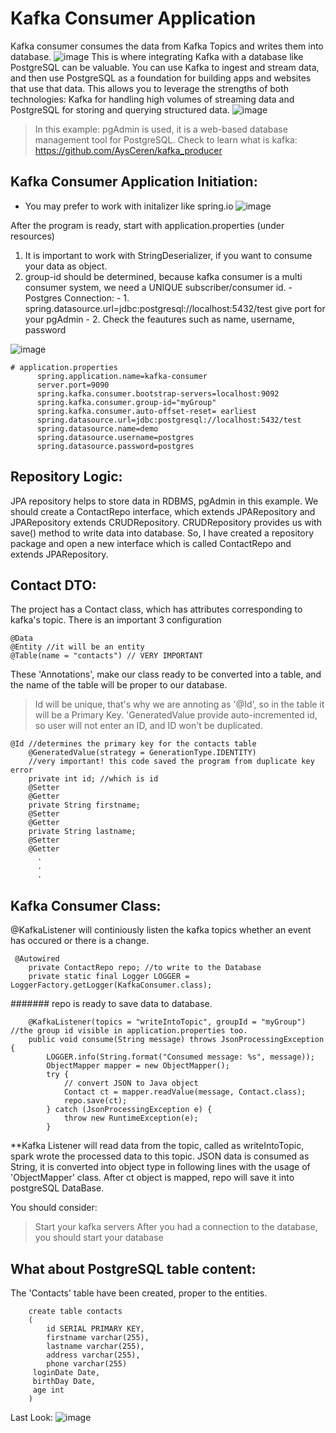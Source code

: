 # Kafka Consumer Application
Kafka consumer consumes the data from Kafka Topics and writes them into database.
![image](https://github.com/user-attachments/assets/3df15f96-aa29-477a-8fad-96de8833178d)
This is where integrating Kafka with a database like PostgreSQL can be valuable. You can use Kafka to ingest and stream data, and then use PostgreSQL as a foundation for building apps and websites that use that data. This allows you to leverage the strengths of both technologies: Kafka for handling high volumes of streaming data and PostgreSQL for storing and querying structured data.
![image](https://github.com/user-attachments/assets/832f54d2-4bd1-4900-8c5a-cdb092bca9c6)


> In this example: pgAdmin is used, it is a web-based database management tool for PostgreSQL.
> Check to learn what is kafka: https://github.com/AysCeren/kafka_producer

## Kafka Consumer Application Initiation:
+ You may prefer to work with initalizer like spring.io
![image](https://github.com/user-attachments/assets/ee14c177-4afd-4c29-bf2a-815d57968570)

 After the program is ready, start with application.properties (under resources)
 1. It is important to work with StringDeserializer, if you want to consume your data as object.
 2. group-id should be determined, because kafka consumer is a multi consumer system, we need a UNIQUE subscriber/consumer id.
         - Postgres Connection:
         - 1. spring.datasource.url=jdbc:postgresql://localhost:5432/test give port for your pgAdmin
         - 2. Check the feautures such as name, username, password

  ![image](https://github.com/user-attachments/assets/3b726192-10ef-4355-8cbe-10b1634138a0)

```
# application.properties
      spring.application.name=kafka-consumer
      server.port=9090
      spring.kafka.consumer.bootstrap-servers=localhost:9092
      spring.kafka.consumer.group-id="myGroup"
      spring.kafka.consumer.auto-offset-reset= earliest
      spring.datasource.url=jdbc:postgresql://localhost:5432/test
      spring.datasource.name=demo
      spring.datasource.username=postgres
      spring.datasource.password=postgres
```


## Repository Logic:

JPA repository helps to store data in RDBMS, pgAdmin in this example. 
We should create a ContactRepo interface, which extends JPARepository and JPARepository extends CRUDRepository. CRUDRepository provides us with save() method to write data into database. So, I have created a repository package and open a new interface which is called ContactRepo and extends JPARepository.

## Contact DTO:
The project has a Contact class, which has attributes corresponding to kafka's topic. There is an important 3 configuration
```
@Data
@Entity //it will be an entity
@Table(name = "contacts") // VERY IMPORTANT

```

These 'Annotations', make our class ready to be converted into a table, and the name of the table will be proper to our database. 
> Id will be unique, that's why we are annoting as '@Id', so in the table it will be a Primary Key. 'GeneratedValue provide auto-incremented id, so user will not enter an ID, and ID won't be duplicated.
```
@Id //determines the primary key for the contacts table
    @GeneratedValue(strategy = GenerationType.IDENTITY)
    //very important! this code saved the program from duplicate key error
    private int id; //which is id
    @Setter
    @Getter
    private String firstname;
    @Setter
    @Getter
    private String lastname;
    @Setter
    @Getter
      .
      .
      .
```

## Kafka Consumer Class:

@KafkaListener will continiously listen the kafka topics whether an event has occured or there is a change. 

```
 @Autowired
    private ContactRepo repo; //to write to the Database
    private static final Logger LOGGER = LoggerFactory.getLogger(KafkaConsumer.class);
```
####### repo is ready to save data to database.

```
    @KafkaListener(topics = "writeIntoTopic", groupId = "myGroup") //the group id visible in application.properties too.
    public void consume(String message) throws JsonProcessingException {
        LOGGER.info(String.format("Consumed message: %s", message));
        ObjectMapper mapper = new ObjectMapper();
        try {
            // convert JSON to Java object
            Contact ct = mapper.readValue(message, Contact.class);
            repo.save(ct);
        } catch (JsonProcessingException e) {
            throw new RuntimeException(e);
        }

```

**Kafka Listener will read data from the topic, called as writeIntoTopic, spark wrote the processed data to this topic.
JSON data is consumed as String, it is converted into object type in following lines with the usage of 'ObjectMapper' class. After ct object is mapped, repo will save it into postgreSQL DataBase.

You should consider:
> Start your kafka servers
> After you had a connection to the database, you should start your database

## What about PostgreSQL table content:
The 'Contacts' table have been created, proper to the entities. 
```
    create table contacts
    (
    	id SERIAL PRIMARY KEY,
    	firstname varchar(255),
    	lastname varchar(255),
    	address varchar(255),
    	phone varchar(255)
     loginDate Date,
     birthDay Date,
     age int
    )
```

Last Look:
![image](https://github.com/user-attachments/assets/896150a2-93d9-44c1-aa58-34feb59fc6b0)



